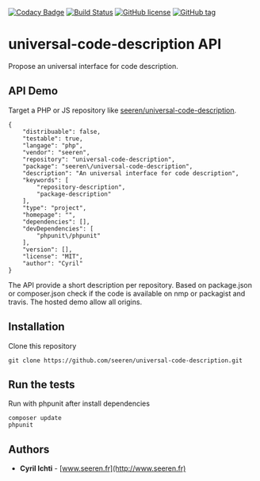 [![Codacy Badge](https://api.codacy.com/project/badge/Grade/0f8e153fc3254bf9a27d3276f1450c42)](https://www.codacy.com/app/seeren/universal-code-description?utm_source=github.com&amp;utm_medium=referral&amp;utm_content=seeren/universal-code-description&amp;utm_campaign=Badge_Grade) [![Build Status](https://travis-ci.org/seeren/universal-code-description.svg?branch=master)](https://travis-ci.org/seeren/universal-code-description) [![GitHub license](https://img.shields.io/badge/license-MIT-orange.svg)](https://raw.githubusercontent.com/seeren/view/master/LICENSE) [![GitHub tag](https://img.shields.io/github/tag/seeren/universal-code-description.svg)](https://github.com/seeren/universal-code-description/releases)

# universal-code-description API
Propose an universal interface for code description.

## API Demo
Target a PHP or JS repository like  [seeren/universal-code-description](http://universal-code-description.alwaysdata.net/seeren/universal-code-description).
```
{
    "distribuable": false,
    "testable": true,
    "langage": "php",
    "vendor": "seeren",
    "repository": "universal-code-description",
    "package": "seeren\/universal-code-description",
    "description": "An universal interface for code description",
    "keywords": [
        "repository-description",
        "package-description"
    ],
    "type": "project",
    "homepage": "",
    "dependencies": [],
    "devDependencies": [
        "phpunit\/phpunit"
    ],
    "version": [],
    "license": "MIT",
    "author": "Cyril"
}
```
The API provide a short description per repository. Based on package.json or composer.json check if the code is available on nmp or packagist and travis. The hosted demo allow all origins.

## Installation
Clone this repository
```
git clone https://github.com/seeren/universal-code-description.git
```

## Run the tests
Run with phpunit after install dependencies
```
composer update
phpunit
```

## Authors
* **Cyril Ichti** - [www.seeren.fr](http://www.seeren.fr)